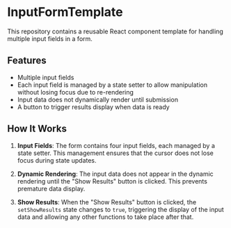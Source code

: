 # InputFormTemplate

This repository contains a reusable React component template for handling multiple input fields in a form.

## Features

- Multiple input fields
- Each input field is managed by a state setter to allow manipulation without losing focus due to re-rendering
- Input data does not dynamically render until submission
- A button to trigger results display when data is ready

## How It Works

1. **Input Fields**: The form contains four input fields, each managed by a state setter. This management ensures that the cursor does not lose focus during state updates.

2. **Dynamic Rendering**: The input data does not appear in the dynamic rendering until the "Show Results" button is clicked. This prevents premature data display.

3. **Show Results**: When the "Show Results" button is clicked, the `setShowResults` state changes to `true`, triggering the display of the input data and allowing any other functions to take place after that.
